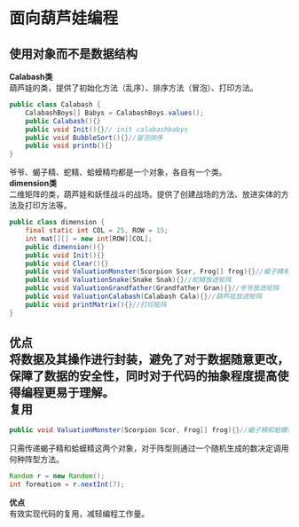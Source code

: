 面向葫芦娃编程  
===
使用对象而不是数据结构  
---
**Calabash类**  
葫芦娃的类，提供了初始化方法（乱序）、排序方法（冒泡）、打印方法。  
```java
public class Calabash {  
    CalabashBoys[] Babys = CalabashBoys.values();  
    public Calabash(){}  
    public void Init(){}// init calabashbabys  
    public void BubbleSort(){}//冒泡排序  
    public void printb(){}
}  
```
爷爷、蝎子精、蛇精、蛤蟆精均都是一个对象，各自有一个类。  
**dimension类**  
二维矩阵的类，葫芦娃和妖怪战斗的战场。提供了创建战场的方法、放进实体的方法及打印方法等。  
```java
public class dimension {  
    final static int COL = 25, ROW = 15;  
    int mat[][] = new int[ROW][COL];  
    public dimension(){}  
    public void Init(){}  
    public void Clear(){}  
    public void ValuationMonster(Scorpion Scor, Frog[] frog){}//蝎子精和蛤蟆精放进矩阵  
    public void ValuationSnake(Snake Snak){}//蛇精放进矩阵  
    public void ValuationGrandfather(Grandfather Gran){}//爷爷放进矩阵  
    public void ValuationCalabash(Calabash Cala){}//葫芦娃放进矩阵  
    public void printMatrix(){}//打印矩阵  
}  
```
**优点**  
将数据及其操作进行封装，避免了对于数据随意更改，保障了数据的安全性，同时对于代码的抽象程度提高使得编程更易于理解。  
复用  
---
```java
public void ValuationMonster(Scorpion Scor, Frog[] frog){}//蝎子精和蛤蟆精放进矩阵  
```
只需传递蝎子精和蛤蟆精这两个对象，对于阵型则通过一个随机生成的数决定调用何种阵型方法。  
```java
Random r = new Random();  
int formation = r.nextInt(7);  
```
**优点**  
有效实现代码的复用，减轻编程工作量。  
